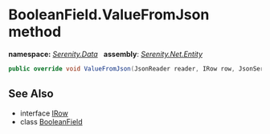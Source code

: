 # BooleanField.ValueFromJson method
**namespace:** *[Serenity.Data](../../README.md#serenity.data-namespace)*   **assembly**: *[Serenity.Net.Entity](../../README.md)*

```csharp
public override void ValueFromJson(JsonReader reader, IRow row, JsonSerializer serializer)
```

## See Also

* interface [IRow](../IRow.md)
* class [BooleanField](../BooleanField.md)
